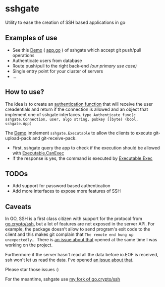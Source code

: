 # sshgate

Utility to ease the creation of SSH based applications in go


## Examples of use

- See this [Demo][demo] ( [app.go][file] ) of sshgate which accept git push/pull operations
- Authenticate users from database
- Route push/pull to the right back-end _(our primary use case)_
- Single entry point for your cluster of servers
- ...


## How to use?

The idea is to create an [authentication function](https://github.com/xpensia/git-demo/blob/master/app.go#L48) that will receive the user creadentials and return if the connection is allowed and an object that implement one of sshgate interfaces.
`type Authenticate func(c sshgate.Connection, user, algo string, pubkey []byte) (bool, sshgate.App)`


The [Demo][demo] implement `sshgate.Executable` to allow the clients to execute git-upload-pack and git-receive-pack.

- First, sshgate query the app to check if the execution should be allowed with [Executable.CanExec](https://github.com/xpensia/git-demo/blob/master/app.go#L63)
- If the response is yes, the command is executed by [Executable.Exec](https://github.com/xpensia/git-demo/blob/master/app.go#L69)


## TODOs

- Add support for password based authentication
- Add more interfaces to expose more features of SSH


## Caveats

In GO, SSH is a first class citizen with support for the protocol from [go.crypto/ssh](http://godoc.org/code.google.com/p/go.crypto/ssh), but a lot of features are not exposed in the server API.
For example, the package doesn't allow to send program's exit code to the client and this makes git complain that `The remote end hung up unexpectedly`...
There is [an issue about that](https://code.google.com/p/go/issues/detail?id=6235) opened at the same time I was working on the project.

Furthermore if the server hasn't read all the data before io.EOF is received, ssh won't let us read the data.
I've opened [an issue about that](https://code.google.com/p/go/issues/detail?id=6250).

Please star those issues :)

For the meantime, sshgate use [my fork of go.crypto/ssh](https://code.google.com/r/jeansebtr-crypto-ssh/source/list)


[demo]: https://github.com/xpensia/git-demo
[file]: https://github.com/xpensia/git-demo/blob/master/app.go
